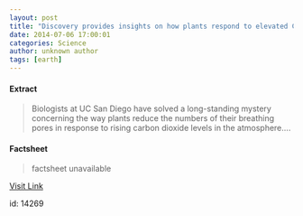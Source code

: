 ```yaml
---
layout: post
title: "Discovery provides insights on how plants respond to elevated CO2 levels"
date: 2014-07-06 17:00:01
categories: Science
author: unknown author
tags: [earth]
---
```



#### Extract
>Biologists at UC San Diego have solved a long-standing mystery concerning the way plants reduce the numbers of their breathing pores in response to rising carbon dioxide levels in the atmosphere....

#### Factsheet
>factsheet unavailable

[Visit Link](http://phys.org/news323856466.html)

id:   14269

